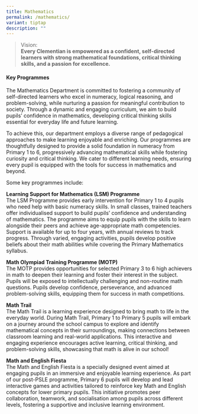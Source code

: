 ```yaml
---
title: Mathematics
permalink: /mathematics/
variant: tiptap
description: ""
---
```

<blockquote>
<p>Vision:
<br><strong>Every Clementian is empowered as a confident, self-directed learners with strong mathematical foundations, critical thinking skills, and a passion for excellence.</strong>
</p>
</blockquote>
<h4><strong>Key Programmes</strong><br></h4>
<p>The Mathematics Department is committed to fostering a community of self-directed
learners who excel in numeracy, logical reasoning, and problem-solving,
while nurturing a passion for meaningful contribution to society. Through
a dynamic and engaging curriculum, we aim to build pupils’ confidence in
mathematics, developing critical thinking skills essential for everyday
life and future learning.</p>
<p>To achieve this, our department employs a diverse range of pedagogical
approaches to make learning enjoyable and enriching. Our programmes are
thoughtfully designed to provide a solid foundation in numeracy from Primary
1 to 6, progressively advancing mathematical skills while fostering curiosity
and critical thinking. We cater to different learning needs, ensuring every
pupil is equipped with the tools for success in mathematics and beyond.</p>
<p>Some key programmes include:</p>
<p><strong>Learning Support for Mathematics (LSM) Programme</strong>
<br>The LSM Programme provides early intervention for Primary 1 to 4 pupils
who need help with basic numeracy skills. In small classes, trained teachers
offer individualised support to build pupils’ confidence and understanding
of mathematics. The programme aims to equip pupils with the skills to learn
alongside their peers and achieve age-appropriate math competencies. Support
is available for up to four years, with annual reviews to track progress.
Through varied, engaging activities, pupils develop positive beliefs about
their math abilities while covering the Primary Mathematics syllabus.</p>
<p><strong>Math Olympiad Training Programme (MOTP)</strong>
<br>The MOTP provides opportunities for selected Primary 3 to 6 high achievers
in math to deepen their learning and foster their interest in the subject.
Pupils will be exposed to intellectually challenging and non-routine math
questions. Pupils develop confidence, perseverance, and advanced problem-solving
skills, equipping them for success in math competitions.</p>
<p><strong>Math Trail</strong>
<br>The Math Trail is a learning experience designed to bring math to life
in the everyday world. During Math Trail, Primary 1 to Primary 5 pupils
will embark on a journey around the school campus to explore and identify
mathematical concepts in their surroundings, making connections between
classroom learning and real-world applications. This interactive and engaging
experience encourages active learning, critical thinking, and problem-solving
skills, showcasing that math is alive in our school!</p>
<p><strong>Math and English Fiesta</strong>
<br>The Math and English Fiesta is a specially designed event aimed at engaging
pupils in an immersive and enjoyable learning experience. As part of our
post-PSLE programme, Primary 6 pupils will develop and lead interactive
games and activities tailored to reinforce key Math and English concepts
for lower primary pupils. This initiative promotes peer collaboration,
teamwork, and socialisation among pupils across different levels, fostering
a supportive and inclusive learning environment.</p>